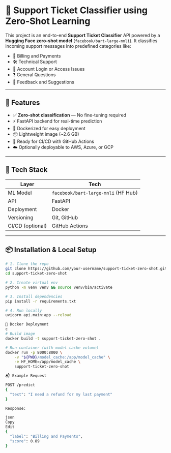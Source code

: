 # 🧠 Support Ticket Classifier using Zero-Shot Learning

This project is an end-to-end **Support Ticket Classifier** API powered by a **Hugging Face zero-shot model** (`facebook/bart-large-mnli`). It classifies incoming support messages into predefined categories like:

- 📄 Billing and Payments  
- 🛠️ Technical Support  
- 🔐 Account Login or Access Issues  
- ❓ General Questions  
- 💬 Feedback and Suggestions

---

## 🚀 Features

- ✅ **Zero-shot classification** — No fine-tuning required
- ⚡ FastAPI backend for real-time prediction
- 🐳 Dockerized for easy deployment
- 📦 Lightweight image (~2.6 GB)
- 🔄 Ready for CI/CD with GitHub Actions
- ☁️ Optionally deployable to AWS, Azure, or GCP

---

## 🧰 Tech Stack

| Layer         | Tech                                |
|---------------|--------------------------------------|
| ML Model      | `facebook/bart-large-mnli` (HF Hub) |
| API           | FastAPI                             |
| Deployment    | Docker                              |
| Versioning    | Git, GitHub                         |
| CI/CD (optional) | GitHub Actions                    |


---

## 📦 Installation & Local Setup

```bash
# 1. Clone the repo
git clone https://github.com/your-username/support-ticket-zero-shot.git
cd support-ticket-zero-shot

# 2. Create virtual env
python -m venv venv && source venv/bin/activate

# 3. Install dependencies
pip install -r requirements.txt

# 4. Run locally
uvicorn api.main:app --reload

🐳 Docker Deployment
c
# Build image
docker build -t support-ticket-zero-shot .

# Run container (with model cache volume)
docker run -p 8000:8000 \
    -v "${PWD}/model_cache:/app/model_cache" \
    -e HF_HOME=/app/model_cache \
    support-ticket-zero-shot

📬 Example Request

POST /predict
{
  "text": "I need a refund for my last payment"
}

Response:

json
Copy
Edit
{
  "label": "Billing and Payments",
  "score": 0.89
}